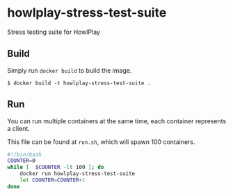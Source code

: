 # howlplay-stress-test-suite
Stress testing suite for HowlPlay

## Build
Simply run `docker build` to build the image.
```
$ docker build -t howlplay-stress-test-suite .
```

## Run
You can run multiple containers at the same time, each container represents a client.

This file can be found at `run.sh`, which will spawn 100 containers.
```bash
#!/bin/bash 
COUNTER=0
while [  $COUNTER -lt 100 ]; do
    docker run howlplay-stress-test-suite
    let COUNTER=COUNTER+1 
done
```